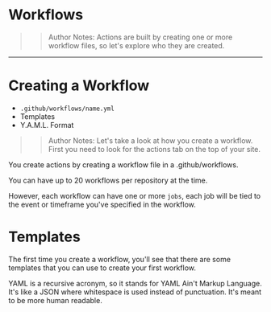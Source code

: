 <!-- .slide: data-state="title" -->

# Workflows

> > Author Notes: Actions are built by creating one or more workflow files, so let's explore who they are created.

---

# Creating a Workflow

- `.github/workflows/name.yml`
- Templates
- Y.A.M.L. Format

> > Author Notes: Let's take a look at how you create a workflow. First you need to look for the actions tab on the top of your site.

You create actions by creating a workflow file in a .github/workflows.

You can have up to 20 workflows per repository at the time.

However, each workflow can have one or more `jobs`, each job will be tied to the event or timeframe you've specified in the workflow.

# Templates

The first time you create a workflow, you'll see that there are some templates that you can use to create your first workflow.

YAML is a recursive acronym, so it stands for YAML Ain't Markup Language. It's like a JSON where whitespace is used instead of punctuation. It's meant to be more human readable.
